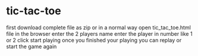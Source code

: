 # tic-tac-toe
first download complete file as zip or in a normal way
open tic_tac_toe.html file in the browser
enter the 2 players name
enter the player in number like 1 or 2
click start playing
once you finished your playing you can replay or start the game again
